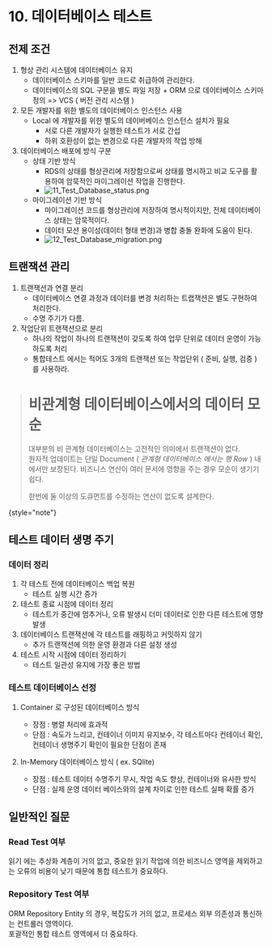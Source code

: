 # 10. 데이터베이스 테스트

## 전제 조건

1. 형상 관리 시스템에 데이터베이스 유지
    - 데이터베이스 스키마를 일반 코드로 취급하여 관리한다.
    - 데이터베이스의 SQL 구문을 별도 파일 저장 + ORM 으로 데이터베이스 스키마 정의 => VCS ( 버전 관리 시스템 )
2. 모든 개발자를 위한 별도의 데이터베이스 인스턴스 사용
    - Local 에 개발자를 위한 별도의 데이버베이스 인스턴스 설치가 필요
        - 서로 다른 개발자가 실행한 테스트가 서로 간섭
        - 하위 호환성이 없는 변경으로 다른 개발자의 작업 방해
3. 데이터베이스 배포에 방식 구분
    - 상태 기반 방식
        - RDS의 상태를 형상관리에 저장함으로써 상태를 명시하고 비교 도구를 활용하여 암묵적인 마이그레이션 작업을 진행한다.
        - ![11_Test_Database_status.png](11_Test_Database_status.png)
    - 마이그레이션 기반 방식
        - 마이그레이션 코드를 형상관리에 저장하여 명시적이지만, 전체 데이터베이스 상태는 암묵적이다.
        - 데이터 모션 용이성(데이터 형태 변경)과 병합 충돌 완화에 도움이 된다.
        - ![12_Test_Database_migration.png](12_Test_Database_migration.png)

## 트랜잭션 관리

1. 트랜잭션과 연결 분리
    - 데이터베이스 연결 과정과 데이터를 변경 처리하는 트랩잭션은 별도 구현하여 처리한다.
    - 수명 주기가 다름.
2. 작업단위 트랜잭션으로 분리
    - 하나의 작업이 하나의 트랜잭션이 갖도록 하여 업무 단위로 데이터 운영이 가능하도록 처리
    - 통합테스트 에서는 적어도 3개의 트랜잭션 또는 작업단위 ( 준비, 실행, 검증 )를 사용하라.

> # 비관계형 데이터베이스에서의 데이터 모순
> 대부분의 비 관계형 데이터베이스는 고전적인 의미에서 트랜잭션이 없다.  
> 원자적 업데이트는 단일 Document ( *관계형 데이터베이스 에서는 행 Row* ) 내에서만 보장된다. 비즈니스 연산이 여러 문서에 영향을 주는 경우 모순이 생기기 쉽다.
>
> 한번에 둘 이상의 도큐먼트를 수정하는 연산이 없도록 설계한다.
>
{style="note"}

## 테스트 데이터 생명 주기

### 데이터 정리

1. 각 테스트 전에 데이터베이스 백업 복원
    - 테스트 실행 시간 증가
2. 테스트 종료 시점에 데이터 정리
    - 테스트가 중간에 멈추거나, 오류 발생시 더미 데이터로 인한 다른 테스트에 영향 발생
3. 데이터베이스 트랜잭션에 각 테스트를 래핑하고 커밋하지 않기
    - 추가 트랜잭션에 의한 운영 환경과 다른 설정 생성
4. 테스트 시작 시점에 데이터 정리하기
    - 테스트 일관성 유지에 가장 좋은 방법

### 테스트 데이터베이스 선정

1. Container 로 구성된 데이터베이스 방식
    - 장점 : 병렬 처리에 효과적
    - 단점 : 속도가 느리고, 컨테이너 이미지 유지보수, 각 테스트마다 컨테이너 확인, 컨테이너 생명주기 확인이 필요한 단점이 존재

2. In-Memory 데이터베이스 방식 ( ex. SQlite)
    - 장점 : 테스트 데이터 수명주기 무시, 작업 속도 향상, 컨테이너와 유사한 방식
    - 단점 : 실제 운영 데이터 베이스와의 설계 차이로 인한 테스트 실패 확률 증가

## 일반적인 질문

### Read Test 여부

읽기 에는 추상화 계층이 거의 없고, 중요한 읽기 작업에 의한 비즈니스 영역을 제외하고는 오류의 비용이 낮기 때문에 통합 테스트가 중요하다.

### Repository Test 여부

ORM Repository Entity 의 경우, 복잡도가 거의 없고, 프로세스 외부 의존성과 통신하는 컨트롤러 영역이다.  
포괄적인 통합 테스트 영역에서 더 중요하다.   
    